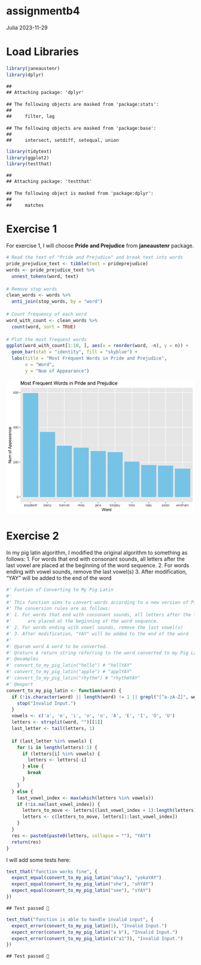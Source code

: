 assignmentb4
================
Julia
2023-11-29

# Load Libraries

``` r
library(janeaustenr)
library(dplyr)
```

    ## 
    ## Attaching package: 'dplyr'

    ## The following objects are masked from 'package:stats':
    ## 
    ##     filter, lag

    ## The following objects are masked from 'package:base':
    ## 
    ##     intersect, setdiff, setequal, union

``` r
library(tidytext)
library(ggplot2)
library(testthat)
```

    ## 
    ## Attaching package: 'testthat'

    ## The following object is masked from 'package:dplyr':
    ## 
    ##     matches

# Exercise 1

For exercise 1, I will choose **Pride and Prejudice** from
**janeaustenr** package.

``` r
# Read the text of "Pride and Prejudice" and break text into words
pride_prejudice_text <- tibble(text = prideprejudice)
words <- pride_prejudice_text %>%
  unnest_tokens(word, text)

# Remove stop words
clean_words <- words %>%
  anti_join(stop_words, by = "word")

# Count frequency of each word
word_with_count <- clean_words %>%
  count(word, sort = TRUE)

# Plot the most frequent words
ggplot(word_with_count[1:10, ], aes(x = reorder(word, -n), y = n)) +
  geom_bar(stat = "identity", fill = "skyblue") +
  labs(title = "Most Frequent Words in Pride and Prejudice",
       x = "Word",
       y = "Num of Appearance")
```

![](assignmentb4_files/figure-gfm/unnamed-chunk-2-1.png)<!-- -->

# Exercise 2

In my pig latin algorithm, I modified the original algorithm to
something as follows: 1. For words that end with consonant sounds, all
letters after the last vowel are placed at the beginning of the word
sequence. 2. For words ending with vowel sounds, remove the last
vowel(s) 3. After modification, “YAY” will be added to the end of the
word

``` r
#' Funtion of Converting to My Pig Latin
#'
#' This function aims to convert words according to a new version of Pig Latin.
#' The conversion rules are as follows:
#' 1. For words that end with consonant sounds, all letters after the last vowel 
#'      are placed at the beginning of the word sequence.
#' 2. For words ending with vowel sounds, remove the last vowel(s)
#' 3. After modification, "YAY" will be added to the end of the word
#'
#' @param word A word to be converted.
#' @return A return string referring to the word converted to my Pig Latin.
#' @examples
#' convert_to_my_pig_latin("hello") # "hellYAY"
#' convert_to_my_pig_latin("apple") # "applYAY"
#' convert_to_my_pig_latin("rhythm") # "rhythmYAY"
#' @export
convert_to_my_pig_latin <- function(word) {
  if (!is.character(word) || length(word) != 1 || grepl("[^a-zA-Z]", word)) {
    stop("Invalid Input.")
  }
  vowels <- c('a', 'e', 'i', 'o', 'u', 'A', 'E', 'I', 'O', 'U')
  letters <- strsplit(word, "")[[1]]
  last_letter <- tail(letters, 1)
  
  if (last_letter %in% vowels) {
    for (i in length(letters):1) {
      if (letters[i] %in% vowels) {
        letters <- letters[-i]
      } else {
        break
      }
    }
  } else {
    last_vowel_index <- max(which(letters %in% vowels))
    if (!is.na(last_vowel_index)) {
      letters_to_move <- letters[(last_vowel_index + 1):length(letters)]
      letters <- c(letters_to_move, letters[1:last_vowel_index])
    }
  }
  res <- paste0(paste0(letters, collapse = ""), "YAY")
  return(res)
}
```

I will add some tests here:

``` r
test_that("function works fine", {
  expect_equal(convert_to_my_pig_latin("okay"), "yokaYAY")
  expect_equal(convert_to_my_pig_latin("she"), "shYAY")
  expect_equal(convert_to_my_pig_latin("see"), "sYAY")
})
```

    ## Test passed 🎊

``` r
test_that("function is able to handle invalid input", {
  expect_error(convert_to_my_pig_latin(1), "Invalid Input.")
  expect_error(convert_to_my_pig_latin("a b"), "Invalid Input.")
  expect_error(convert_to_my_pig_latin(c("a1")), "Invalid Input.")
})
```

    ## Test passed 🌈

